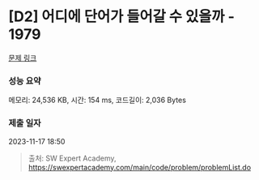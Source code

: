 # [D2] 어디에 단어가 들어갈 수 있을까 - 1979 

[문제 링크](https://swexpertacademy.com/main/code/problem/problemDetail.do?contestProbId=AV5PuPq6AaQDFAUq) 

### 성능 요약

메모리: 24,536 KB, 시간: 154 ms, 코드길이: 2,036 Bytes

### 제출 일자

2023-11-17 18:50



> 출처: SW Expert Academy, https://swexpertacademy.com/main/code/problem/problemList.do